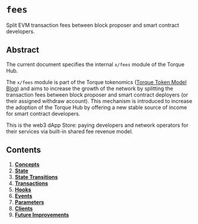 <!--
order: 0
title: "Fees Overview"
parent:
  title: "fees"
-->

# `fees`

Split EVM transaction fees between block proposer and smart contract developers.

## Abstract

The current document specifies the internal `x/fees` module of the Torque Hub.

The `x/fees` module is part of the Torque tokenomics ([Torque Token Model Blog](https://torque.blog/the-torque-token-model-edc07014978b)) and aims to increase the growth of the network by splitting the transaction fees between block proposer and smart contract deployers (or their assigned withdraw account). This mechanism is introduced to increase the adoption of the Torque Hub by offering a new stable source of income for smart contract developers.

This is the web3 dApp Store: paying developers and network operators for their services via built-in shared fee revenue model.

## Contents

1. **[Concepts](01_concepts.md)**
2. **[State](02_state.md)**
3. **[State Transitions](03_state_transitions.md)**
4. **[Transactions](04_transactions.md)**
5. **[Hooks](05_hooks.md)**
6. **[Events](06_events.md)**
7. **[Parameters](07_parameters.md)**
8. **[Clients](08_clients.md)**
9. **[Future Improvements](09_improvements.md)**
